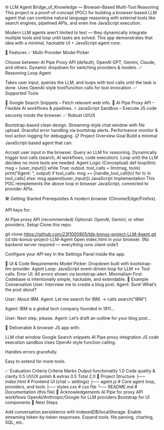 🌐 LLM Agent Bridge_of_Knowledge — Browser-Based Multi-Tool Reasoning
This project is a proof-of-concept (POC) for building a browser-based LLM agent that can combine natural language reasoning with external tools like search engines, pipelined APIs, and even live JavaScript execution.

Modern LLM agents aren’t limited to text — they dynamically integrate multiple tools and loop until tasks are solved. This app demonstrates that idea with a minimal, hackable UI + JavaScript agent core.

🚀 Features
✅ Multi-Provider Model Picker

Choose between AI Pipe Proxy API (default), OpenAI GPT, Gemini, Claude, and others.
Dynamic dropdown for switching providers & models.
✅ Reasoning Loop Agent

Takes user input, queries the LLM, and loops with tool calls until the task is done.
Uses OpenAI-style tool/function calls for tool invocation.
✅ Supported Tools

🔎 Google Search Snippets – Fetch relevant web info.
🔗 AI Pipe Proxy API – Flexible AI workflows & pipelines.
⚡ JavaScript Sandbox – Execute JS code securely inside the browser.
✅ Robust UI/UX

Bootstrap-based clean design.
Streaming-style chat window with file upload.
Graceful error handling via bootstrap alerts.
Performance monitor & tool action logging for debugging.
📋 Project Overview
Goal
Build a minimal JavaScript-based agent that can:

Accept user input in the browser.
Query an LLM for reasoning.
Dynamically trigger tool calls (search, AI workflows, code execution).
Loop until the LLM decides no more tools are needed.
Agent Logic (Conceptual)
def loop(llm):
    msg = [user_input()]
    while True:
        output, tool_calls = llm(msg, tools)
        print("Agent: ", output)
        if tool_calls:
            msg += [handle_tool_call(tc) for tc in tool_calls]
        else:
            msg.append(user_input())
JavaScript Implementation
This POC reimplements the above loop in browser JavaScript, connected to provider APIs.

🛠️ Getting Started
Prerequisites
A modern browser (Chrome/Edge/Firefox).

API keys for:

AI Pipe proxy API (recommended)
Optional: OpenAI, Gemini, or other providers.
Setup
Clone this repo:

git clone https://github.com/23f1000805/tds-bonus-project-LLM-Agent.git
cd tds-bonus-project-LLM-Agent
Open index.html in your browser. (No backend server required — everything runs client-side!)

Configure your API key in the Settings Panel inside the app.

🎨 UI & Code Requirements
Model Picker: Dropdown built with bootstrap-llm-provider.
Agent Loop: JavaScript event-driven loop for LLM ↔ Tool calls.
Error UI: All errors shown via bootstrap-alert.
Minimalism First: Codebase is intentionally simple, hackable, and extendable.
📖 Example Conversation
User: Interview me to create a blog post. Agent: Sure! What’s the post about?

User: About IBM. Agent: Let me search for IBM. → calls search("IBM")

Agent: IBM is a global tech company founded in 1911...

User: Next step, please. Agent: Let’s draft an outline for your blog post...

🧪 Deliverable
A browser JS app with:

LLM chat window
Google Search snippets
AI Pipe proxy integration
JS code execution sandbox
Uses OpenAI-style function calling.

Handles errors gracefully.

Easy to extend for more tools.

✅ Evaluation Criteria
Criteria	Marks
Output functionality	1.0
Code quality & clarity	0.5
UI/UX polish & extras	0.5
Total	2.0
📂 Project Structure
├── index.html   # Frontend UI (chat + settings)
├── agent.js     # Core agent loop, providers, and tools
├── styles.css     # css file
└── README.md    # Documentation (this file)
🙌 Acknowledgements
AI Pipe for proxy API workflows
OpenAI/Anthropic/Google for LLM providers
Bootstrap for UI components
🔮 Next Steps

Add conversation persistence with IndexedDB/localStorage.
Enable streaming token-by-token responses.
Expand tools: file parsing, charting, SQL, etc.
